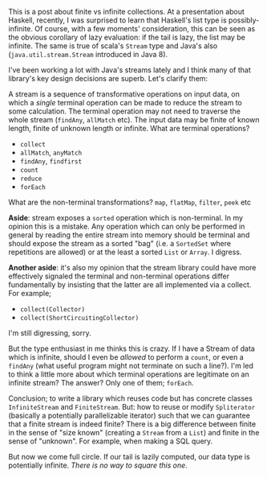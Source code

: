 This is a post about finite vs infinite collections. At a presentation about Haskell, recently, I was surprised to learn that Haskell's list type is possibly-infinite. Of course, with a few moments' consideration, this can be seen as the obvious corollary of lazy evaluation: if the tail is lazy, the list may be infinite. The same is true of scala's `Stream` type and Java's also (`java.util.stream.Stream` introduced in Java 8).

I've been working a lot with Java's streams lately and I think many of that library's key design decisions are superb. Let's clarify them:

A stream is a sequence of transformative operations on input data, on which a *single* terminal operation can be made to reduce the stream to some calculation. The terminal operation may not need to traverse the whole stream (`findAny`, `allMatch` etc). The input data may be finite of known length, finite of unknown length or infinite. What are terminal operations?
 - `collect`
 - `allMatch`, `anyMatch`
 - `findAny`, `findfirst`
 - `count`
 - `reduce`
 - `forEach`

What are the non-terminal transformations? `map`, `flatMap`, `filter`, `peek` etc

**Aside**: stream exposes a `sorted` operation which is non-terminal. In my opinion this is a mistake. Any operation which can only be performed in general by reading the entire stream into memory should be terminal and should expose the stream as a sorted "bag" (i.e. a `SortedSet` where repetitions are allowed) or at the least a sorted `List` or `Array`. I digress.

**Another aside**: it's also my opinion that the stream library could have more effectively signaled the terminal and non-terminal operations differ fundamentally by insisting that the latter are all implemented via a collect. For example;

 - `collect(Collector)`
 - `collect(ShortCircuitingCollector)`

I'm still digressing, sorry.

But the type enthusiast in me thinks this is crazy. If I have a Stream of data which is infinite, should I even be *allowed* to perform a `count`, or even a `findAny` (what useful program might not terminate on such a line?). I'm led to think a little more about which terminal operations are legitimate on an infinite stream? The answer? Only one of them; `forEach`.

Conclusion; to write a library which reuses code but has concrete classes `InfiniteStream` and `FiniteStream`. But: how to reuse or modify `Spliterator` (basically a potentially parallelizable iterator) such that we can guarantee that a finite stream is indeed finite? There is a big difference between finite in the sense of "size known" (creating a `Stream` from a `List`) and finite in the sense of "unknown". For example, when making a SQL query.

But now we come full circle. If our tail is lazily computed, our data type is potentially infinite. *There is no way to square this one*.
